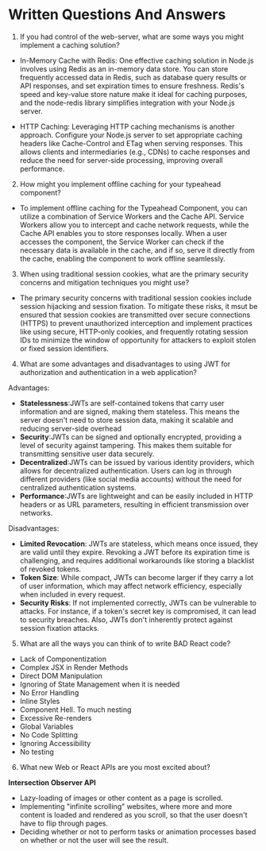 # Written Questions And Answers

1. If you had control of the web-server, what are some ways you might implement a caching solution?

- In-Memory Cache with Redis: One effective caching solution in Node.js involves using Redis as an in-memory data store. You can store frequently accessed data in Redis, such as database query results or API responses, and set expiration times to ensure freshness. Redis's speed and key-value store nature make it ideal for caching purposes, and the node-redis library simplifies integration with your Node.js server.

- HTTP Caching: Leveraging HTTP caching mechanisms is another approach. Configure your Node.js server to set appropriate caching headers like Cache-Control and ETag when serving responses. This allows clients and intermediaries (e.g., CDNs) to cache responses and reduce the need for server-side processing, improving overall performance.

2. How might you implement offline caching for your typeahead component?

- To implement offline caching for the Typeahead Component, you can utilize a combination of Service Workers and the Cache API. Service Workers allow you to intercept and cache network requests, while the Cache API enables you to store responses locally. When a user accesses the component, the Service Worker can check if the necessary data is available in the cache, and if so, serve it directly from the cache, enabling the component to work offline seamlessly.

3. When using traditional session cookies, what are the primary security concerns and
   mitigation techniques you might use?

- The primary security concerns with traditional session cookies include session hijacking and session fixation. To mitigate these risks, it msut be ensured that session cookies are transmitted over secure connections (HTTPS) to prevent unauthorized interception and implement practices like using secure, HTTP-only cookies, and frequently rotating session IDs to minimize the window of opportunity for attackers to exploit stolen or fixed session identifiers.

4. What are some advantages and disadvantages to using JWT for authorization and
   authentication in a web application?

Advantages:

- **Statelessness**:JWTs are self-contained tokens that carry user information and are signed, making them stateless. This means the server doesn't need to store session data, making it scalable and reducing server-side overhead
- **Security**:JWTs can be signed and optionally encrypted, providing a level of security against tampering. This makes them suitable for transmitting sensitive user data securely.
- **Decentralized**:JWTs can be issued by various identity providers, which allows for decentralized authentication. Users can log in through different providers (like social media accounts) without the need for centralized authentication systems.
- **Performance**:JWTs are lightweight and can be easily included in HTTP headers or as URL parameters, resulting in efficient transmission over networks.

Disadvantages:

- **Limited Revocation**: JWTs are stateless, which means once issued, they are valid until they expire. Revoking a JWT before its expiration time is challenging, and requires additional workarounds like storing a blacklist of revoked tokens.
- **Token Size**: While compact, JWTs can become larger if they carry a lot of user information, which may affect network efficiency, especially when included in every request.
- **Security Risks**: If not implemented correctly, JWTs can be vulnerable to attacks. For instance, if a token's secret key is compromised, it can lead to security breaches. Also, JWTs don't inherently protect against session fixation attacks.

5. What are all the ways you can think of to write BAD React code?

- Lack of Componentization
- Complex JSX in Render Methods
- Direct DOM Manipulation
- Ignoring of State Management when it is needed
- No Error Handling
- Inline Styles
- Component Hell. To much nesting
- Excessive Re-renders
- Global Variables
- No Code Splitting
- Ignoring Accessibility
- No testing

6. What new Web or React APIs are you most excited about?

**Intersection Observer API**

- Lazy-loading of images or other content as a page is scrolled.
- Implementing "infinite scrolling" websites, where more and more content is loaded and rendered as you scroll, so that the user doesn't have to flip through pages.
- Deciding whether or not to perform tasks or animation processes based on whether or not the user will see the result.
